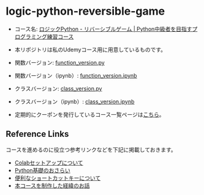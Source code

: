 # logic-python-reversible-game

- コース名: [ロジックPython - リバーシブルゲーム | Python中級者を目指すプログラミング練習コース](https://www.takux.one/#logic-python-reversible-game)
- 本リポジトリは私のUdemyコース用に用意しているものです。
- 関数バージョン: [function_version.py](https://github.com/takux/logic-python-reversible-game/blob/main/function_version.py)
- 関数バージョン（ipynb）: [function_version.ipynb](https://github.com/takux/logic-python-reversible-game/blob/main/function_version.ipynb)
- クラスバージョン: [class_version.py](https://github.com/takux/logic-python-reversible-game/blob/main/class_version.py)
- クラスバージョン（ipynb）: [class_version.ipynb](https://github.com/takux/logic-python-reversible-game/blob/main/class_version.ipynb)

- 定期的にクーポンを発行しているコース一覧ページは[こちら](https://www.takux.one/)。


## Reference Links

コースを進めるのに役立つ参考リンクなどを下記に掲載しておきます。

- [Colabセットアップについて](https://www.rabbitriver.page/ja/colab-setup)
- [Python基礎のおさらい](https://www.rabbitriver.page/ja/python-osarai)
- [便利なショートカットキーについて](https://www.rabbitriver.page/ja/shortcutkey)
- [本コースを制作した経緯のお話](https://note.com/takuxone/n/n72c61ac070ce)
